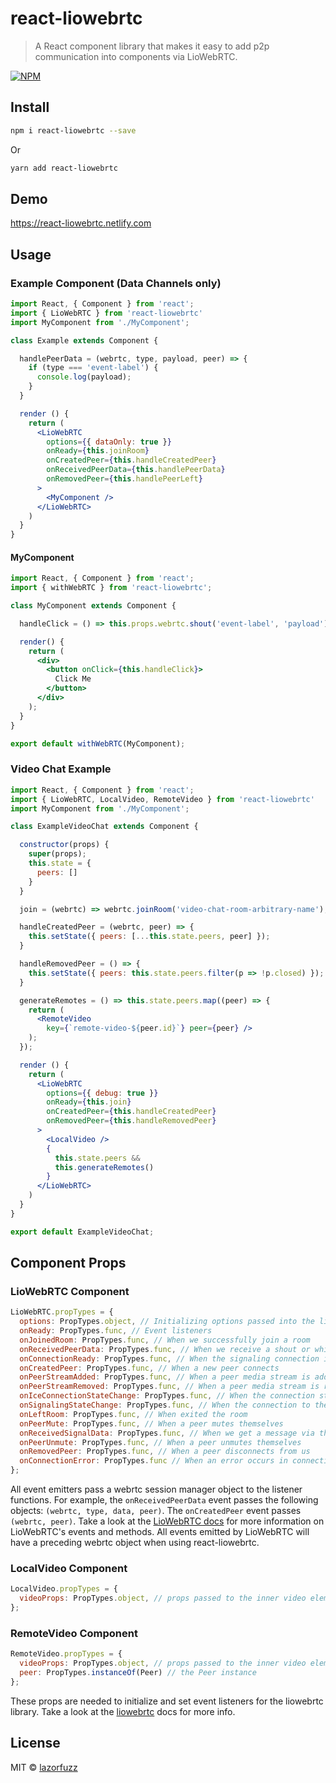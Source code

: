 # react-liowebrtc

> A React component library that makes it easy to add p2p communication into components via LioWebRTC.

[![NPM](https://img.shields.io/npm/v/react-liowebrtc.svg)](https://www.npmjs.com/package/react-liowebrtc)
## Install

```bash
npm i react-liowebrtc --save
```
Or
```bash
yarn add react-liowebrtc
```

## Demo
https://react-liowebrtc.netlify.com

## Usage

### Example Component (Data Channels only)

```jsx
import React, { Component } from 'react';
import { LioWebRTC } from 'react-liowebrtc'
import MyComponent from './MyComponent';

class Example extends Component {

  handlePeerData = (webrtc, type, payload, peer) => {
    if (type === 'event-label') {
      console.log(payload);
    }
  }

  render () {
    return (
      <LioWebRTC
        options={{ dataOnly: true }}
        onReady={this.joinRoom}
        onCreatedPeer={this.handleCreatedPeer}
        onReceivedPeerData={this.handlePeerData}
        onRemovedPeer={this.handlePeerLeft}
      >
        <MyComponent />
      </LioWebRTC>
    )
  }
}
```

#### MyComponent

```jsx
import React, { Component } from 'react';
import { withWebRTC } from 'react-liowebrtc';

class MyComponent extends Component {

  handleClick = () => this.props.webrtc.shout('event-label', 'payload');

  render() {
    return (
      <div>
        <button onClick={this.handleClick}>
          Click Me
        </button>
      </div>
    );
  }
}

export default withWebRTC(MyComponent);
```

### Video Chat Example
```jsx
import React, { Component } from 'react';
import { LioWebRTC, LocalVideo, RemoteVideo } from 'react-liowebrtc'
import MyComponent from './MyComponent';

class ExampleVideoChat extends Component {

  constructor(props) {
    super(props);
    this.state = {
      peers: []
    }
  }

  join = (webrtc) => webrtc.joinRoom('video-chat-room-arbitrary-name');

  handleCreatedPeer = (webrtc, peer) => {
    this.setState({ peers: [...this.state.peers, peer] });
  }

  handleRemovedPeer = () => {
    this.setState({ peers: this.state.peers.filter(p => !p.closed) });
  }

  generateRemotes = () => this.state.peers.map((peer) => {
    return (
      <RemoteVideo
        key={`remote-video-${peer.id}`} peer={peer} />
    );
  });

  render () {
    return (
      <LioWebRTC
        options={{ debug: true }}
        onReady={this.join}
        onCreatedPeer={this.handleCreatedPeer}
        onRemovedPeer={this.handleRemovedPeer}
      >
        <LocalVideo />
        {
          this.state.peers &&
          this.generateRemotes()
        }
      </LioWebRTC>
    )
  }
}

export default ExampleVideoChat;
```

## Component Props

### LioWebRTC Component
```jsx
LioWebRTC.propTypes = {
  options: PropTypes.object, // Initializing options passed into the liowebrtc library
  onReady: PropTypes.func, // Event listeners
  onJoinedRoom: PropTypes.func, // When we successfully join a room
  onReceivedPeerData: PropTypes.func, // When we receive a shout or whisper from a peer
  onConnectionReady: PropTypes.func, // When the signaling connection is ready
  onCreatedPeer: PropTypes.func, // When a new peer connects
  onPeerStreamAdded: PropTypes.func, // When a peer media stream is added
  onPeerStreamRemoved: PropTypes.func, // When a peer media stream is removed
  onIceConnectionStateChange: PropTypes.func, // When the connection state with a peer changes
  onSignalingStateChange: PropTypes.func, // When the connection to the signaling server changes
  onLeftRoom: PropTypes.func, // When exited the room
  onPeerMute: PropTypes.func, // When a peer mutes themselves
  onReceivedSignalData: PropTypes.func, // When we get a message via the signaling server from a peer
  onPeerUnmute: PropTypes.func, // When a peer unmutes themselves
  onRemovedPeer: PropTypes.func, // When a peer disconnects from us
  onConnectionError: PropTypes.func // When an error occurs in connecting to a peer
};
```
All event emitters pass a webrtc session manager object to the listener functions. For example, the  `onReceivedPeerData` event passes the following objects: `(webrtc, type, data, peer)`. The `onCreatedPeer` event passes `(webrtc, peer)`. Take a look at the [LioWebRTC docs](https://github.com/lazorfuzz/liowebrtc) for more information on LioWebRTC's events and methods.  All events emitted by LioWebRTC will have a preceding webrtc object when using react-liowebrtc.

### LocalVideo Component
```jsx
LocalVideo.propTypes = {
  videoProps: PropTypes.object, // props passed to the inner video element
};
```

### RemoteVideo Component
```jsx
RemoteVideo.propTypes = {
  videoProps: PropTypes.object, // props passed to the inner video element
  peer: PropTypes.instanceOf(Peer) // the Peer instance
};
```

These props are needed to initialize and set event listeners for the liowebrtc library. Take a look at the [liowebrtc](https://github.com/lazorfuzz/liowebrtc) docs for more info.

## License

MIT © [lazorfuzz](https://github.com/lazorfuzz)
